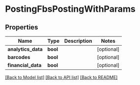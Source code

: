 # PostingFbsPostingWithParams

## Properties
Name | Type | Description | Notes
------------ | ------------- | ------------- | -------------
**analytics_data** | **bool** |  | [optional] 
**barcodes** | **bool** |  | [optional] 
**financial_data** | **bool** |  | [optional] 

[[Back to Model list]](../README.md#documentation-for-models) [[Back to API list]](../README.md#documentation-for-api-endpoints) [[Back to README]](../README.md)


